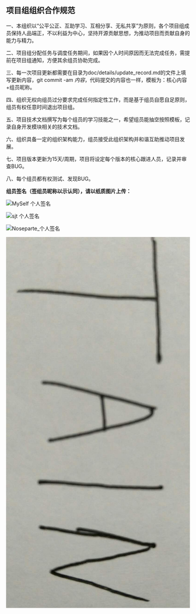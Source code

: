 ## 项目组组织合作规范

一、本组织以“公平公正、互助学习、互相分享、无私共享”为原则，各个项目组成员保持人品端正，不以利益为中心，坚持开源贡献思想，为推动项目而贡献自身的能力与精力。

二、项目组分配任务与调度任务期间，如果因个人时间原因而无法完成任务，需提前在项目组通知，方便其余组员协助完成。

三、每一次项目更新都需要在目录为doc/details/update_record.md的文件上填写更新内容，git commit -am *内容*，代码提交的内容也一样，模板为：核心内容+组员昵称。

四、组织无权向组员过分要求完成任何指定性工作，而是基于组员自愿自足原则，组员有权任意时间退出项目组。

五、项目技术文档撰写为每个组员的学习技能之一，希望组员能抽空按照模板，记录自身开发模块相关的技术文档。

六、组织具备一定的组织架构能力，组员接受此组织架构并和谐互助推动项目发展。

七、项目版本更新为15天/周期，项目将设定每个版本的核心跟进人员，记录并审查BUG。

八、每个组员都有权测试、发现BUG。

**组员签名（签组员昵称以示认同），请以纸质图片上传：**

![MySelf 个人签名](https://raw.githubusercontent.com/UncleCatMySelf/img_HMStrange/master/img/%E7%BB%84%E7%BB%87%E8%A7%84%E8%8C%83%E7%AD%BE%E5%90%8D.png)

![sjt 个人签名](https://raw.githubusercontent.com/wangjiangtao2/img_HMStrange/master/img/%E7%BB%84%E7%BB%87%E8%A7%84%E8%8C%83%E7%AD%BE%E5%90%8Dstj.png)

![Noseparte_个人签名](https://raw.githubusercontent.com/UncleCatMySelf/img_HMStrange/master/img/%E7%BB%84%E7%BB%87%E8%A7%84%E8%8C%83%E7%AD%BE%E5%90%8DNo.jpg)

![TAIN_个人签名](https://raw.githubusercontent.com/TIANTIANSTUDY/img_HMStrange/master/img_self-signed/TAIN%20BY%20self-signed.jpg)

